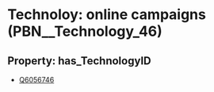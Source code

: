 # Technoloy: __online campaigns__ (PBN__Technology_46)

## Property: has_TechnologyID

* [Q6056746](Q6056746)


